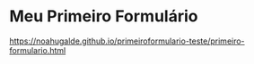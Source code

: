 # Meu Primeiro Formulário

https://noahugalde.github.io/primeiroformulario-teste/primeiro-formulario.html
